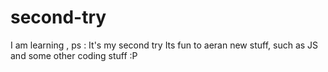 # second-try
I am learning , ps : It's my second try
Its fun to aeran new stuff, such as JS and some other coding stuff :P 
